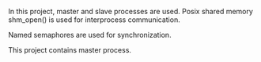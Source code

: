 In this project, master and slave processes are used. Posix shared memory shm_open() is used for interprocess communication.

Named semaphores are used for synchronization.

This project contains master process.
